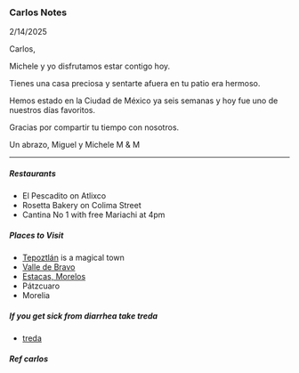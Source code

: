 
### Carlos Notes

2/14/2025

Carlos,

Michele y yo disfrutamos estar contigo hoy.

Tienes una casa preciosa y sentarte afuera en tu patio era hermoso.

Hemos estado en la Ciudad de México ya seis semanas y hoy fue uno de nuestros días favoritos.

Gracias por compartir tu tiempo con nosotros.

Un abrazo,
Miguel y Michele
M & M

---

##### Restaurants

- El Pescadito on Atlixco
- Rosetta Bakery on Colima Street
- Cantina No 1 with free Mariachi at 4pm

##### Places to Visit

- [Tepoztlán](https://www.google.com/maps/place/Tepoztl%C3%A1n,+Morelos/@18.9869113,-99.1134863,5613m/data=!3m2!1e3!4b1!4m6!3m5!1s0x85ce0b61dd582b75:0x400d7f380728b20!8m2!3d18.9848015!4d-99.0930528!16zL20vMDM2a3pj?entry=ttu&g_ep=EgoyMDI1MDIxMi4wIKXMDSoASAFQAw%3D%3D) is a magical town
- [Valle de Bravo](https://www.google.com/maps/place/Valle+de+Bravo,+State+of+Mexico/@19.1820939,-100.1695832,11213m/data=!3m2!1e3!4b1!4m6!3m5!1s0x85cd63813218f41f:0xb687c3a1fb52897c!8m2!3d19.1950964!4d-100.1326725!16zL20vMDVfOF9n?entry=ttu&g_ep=EgoyMDI1MDIxMi4wIKXMDSoASAFQAw%3D%3D)
- [Estacas, Morelos](https://www.google.com/maps/place/62774+Estacas,+Morelos/@18.7295898,-99.1233026,2811m/data=!3m2!1e3!4b1!4m6!3m5!1s0x85ce799ae5af9029:0xcab19f2a3210db76!8m2!3d18.7298025!4d-99.1114868!16s%2Fg%2F1tj4z12_?entry=ttu&g_ep=EgoyMDI1MDIxMi4wIKXMDSoASAFQAw%3D%3D)
- Pátzcuaro
- Morelia

##### If you get sick from diarrhea take treda

- [treda](https://www.fahorro.com/treda-oral-10-tabletas.html?srsltid=AfmBOoqrgbClwNbCIr5odOAMCNu6EE7CgyyePyx4zRvIG23_lwl9bUxd)

##### Ref carlos
